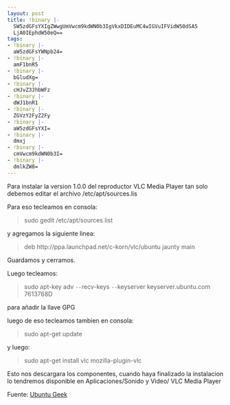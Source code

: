 ```yaml
---
layout: post
title: !binary |-
  SW5zdGFsYXIgZWwgUmVwcm9kdWN0b3IgVkxDIDEuMC4wIGVuIFVidW50dSA5
  LjA0IEphdW50eQ==
tags:
- !binary |-
  aW5zdGFsYWNpb24=
- !binary |-
  amF1bnR5
- !binary |-
  bGludXg=
- !binary |-
  cHJvZ3JhbWFz
- !binary |-
  dWJ1bnR1
- !binary |-
  ZGVzY2FyZ2Fy
- !binary |-
  aW5zdGFsYXI=
- !binary |-
  dmxj
- !binary |-
  cmVwcm9kdWN0b3I=
- !binary |-
  dmlkZW8=
---
```

Para instalar la version 1.0.0 del reproductor VLC Media Player tan solo debemos editar el archivo /etc/apt/sources.lis

Para eso tecleamos en consola:
<blockquote>sudo gedit /etc/apt/sources.list</blockquote>
y agregamos la siguiente linea:
<blockquote>deb http://ppa.launchpad.net/c-korn/vlc/ubuntu jaunty main</blockquote>
Guardamos y cerramos.

Luego tecleamos:
<blockquote>sudo apt-key adv <code>--</code>recv-keys <code>--</code>keyserver keyserver.ubuntu.com 7613768D</blockquote>
para añadir la llave GPG

luego de eso tecleamos tambien en consola:
<blockquote>sudo apt-get update</blockquote>
y luego:
<blockquote>sudo apt-get install vlc mozilla-plugin-vlc</blockquote>
Esto nos descargara los componentes, cuando haya finalizado la instalacion lo tendremos disponible en Aplicaciones/Sonido y Video/ VLC Media Player

Fuente: <a href="http://www.ubuntugeek.com/howto-install-vlc-media-player-1-0-0-in-ubuntu.html" target="_blank">Ubuntu Geek</a>
